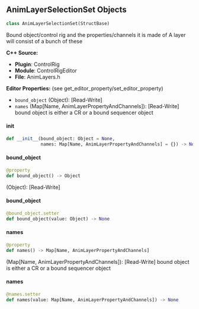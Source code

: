 ## AnimLayerSelectionSet Objects

```python
class AnimLayerSelectionSet(StructBase)
```

Bound object/control rig and the properties/channels it is made of
A layer will consist of a bunch of these

**C++ Source:**

- **Plugin**: ControlRig
- **Module**: ControlRigEditor
- **File**: AnimLayers.h

**Editor Properties:** (see get_editor_property/set_editor_property)

- ``bound_object`` (Object):  [Read-Write]
- ``names`` (Map[Name, AnimLayerPropertyAndChannels]):  [Read-Write] bound object is either a CR or a bound sequencer object

<a id="unreal.AnimLayerSelectionSet.__init__"></a>

#### __init__

```python
def __init__(bound_object: Object = None,
             names: Map[Name, AnimLayerPropertyAndChannels] = {}) -> None
```

<a id="unreal.AnimLayerSelectionSet.bound_object"></a>

#### bound_object

```python
@property
def bound_object() -> Object
```

(Object):  [Read-Write]

<a id="unreal.AnimLayerSelectionSet.bound_object"></a>

#### bound_object

```python
@bound_object.setter
def bound_object(value: Object) -> None
```

<a id="unreal.AnimLayerSelectionSet.names"></a>

#### names

```python
@property
def names() -> Map[Name, AnimLayerPropertyAndChannels]
```

(Map[Name, AnimLayerPropertyAndChannels]):  [Read-Write] bound object is either a CR or a bound sequencer object

<a id="unreal.AnimLayerSelectionSet.names"></a>

#### names

```python
@names.setter
def names(value: Map[Name, AnimLayerPropertyAndChannels]) -> None
```

<a id="unreal.AnimLayerSectionItem"></a>